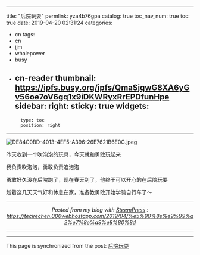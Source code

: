 
---
title: "后院玩耍"
permlink: yza4b76gpa
catalog: true
toc_nav_num: true
toc: true
date: 2019-04-20 02:31:24
categories:
- cn
tags:
- cn
- jjm
- whalepower
- busy
- cn-reader
thumbnail: https://ipfs.busy.org/ipfs/QmaSjqwG8XA6yGv56oe7oV6gq1x9iDKWRyxRrEPDfunHpe
sidebar:
    right:
        sticky: true
widgets:
    -
        type: toc
        position: right
---


<img src="https://ipfs.busy.org/ipfs/QmaSjqwG8XA6yGv56oe7oV6gq1x9iDKWRyxRrEPDfunHpe" alt="DE84C0BD-4013-4EF5-A396-26E7621B6E0C.jpeg" /><br/>

昨天收到一个吹泡泡的玩具，今天就和勇敢玩起来

我负责吹泡泡，勇敢负责追泡泡

勇敢好久没在后院跑了，现在春天到了，他终于可以开心的在后院玩耍

趁着这几天天气好和休息在家，准备教勇敢开始学骑自行车了～ <br /><center><hr/><em>Posted from my blog with <a href='https://wordpress.org/plugins/steempress/'>SteemPress</a> : https://tecirechen.000webhostapp.com/2019/04/%e5%90%8e%e9%99%a2%e7%8e%a9%e8%80%8d </em><hr/></center> 

- - -

This page is synchronized from the post: [后院玩耍](https://steemit.com/@ericet/yza4b76gpa)
